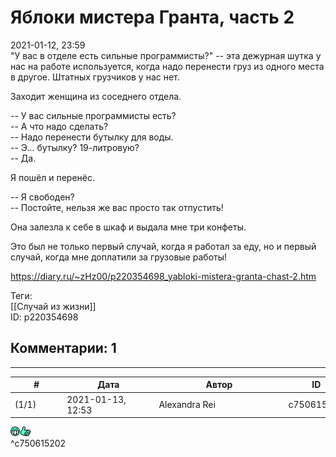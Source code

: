 Яблоки мистера Гранта, часть 2
==============================

  
2021-01-12, 23:59  
 "У вас в отделе есть сильные программисты?" -- эта дежурная шутка у нас на работе используется, когда надо перенести груз из одного места в другое. Штатных грузчиков у нас нет.   
   
 Заходит женщина из соседнего отдела.   
   
 -- У вас сильные программисты есть?   
 -- А что надо сделать?   
 -- Надо перенести бутылку для воды.   
 -- Э... бутылку? 19-литровую?   
 -- Да.   
   
 Я пошёл и перенёс.   
   
 -- Я свободен?   
 -- Постойте, нельзя же вас просто так отпустить!   
   
 Она залезла к себе в шкаф и выдала мне три конфеты.   
   
 Это был не только первый случай, когда я работал за еду, но и первый случай, когда мне доплатили за грузовые работы!   
  
<https://diary.ru/~zHz00/p220354698_yabloki-mistera-granta-chast-2.htm>  
  
Теги:  
[[Случай из жизни]]  
ID: p220354698  


Комментарии: 1
--------------

  


---



|         #         |              Дата              |                     Автор                     |           ID           |
| --- | --- | --- | --- |
| (1/1) | 2021-01-13, 12:53 | Alexandra Rei | c750615202 |

  
 ![:five:](pics/3231184.gif)   
 ^c750615202